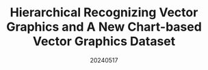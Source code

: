 ---
title: "Hierarchical Recognizing Vector Graphics and A New Chart-based Vector Graphics Dataset"
date: 20240517
category: "vision"
author_list: "Shuguang Dou; Xinyang Jiang; Lu Liu; Lu Ying; Caihua Shan; Yifei Shen; Xuanyi Dong; Yun Wang; Dongsheng Li; Cairong Zhao"
pub_in: "IEEE TPAMI 2024"
pdf_url: "https://ieeexplore.ieee.org/document/10508965"
img_path1: "YOLat.png"
---
